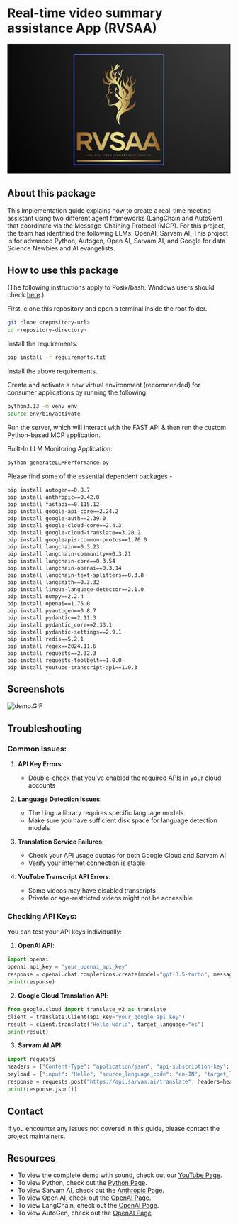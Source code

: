 # Real-time video summary assistance App (RVSAA)

![Logos.jpeg](Logos.jpeg)

## About this package

This implementation guide explains how to create a real-time meeting assistant using two different agent frameworks (LangChain and AutoGen) that coordinate via the Message-Chaining Protocol (MCP). For this project, the team has identified the following LLMs: OpenAI, Sarvam AI. This project is for advanced Python, Autogen, Open AI, Sarvam AI, and Google for data Science Newbies and AI evangelists.


## How to use this package

(The following instructions apply to Posix/bash. Windows users should check [here](https://docs.python.org/3/library/venv.html).)

First, clone this repository and open a terminal inside the root folder.

```bash
git clone <repository-url>
cd <repository-directory>
```

Install the requirements:

```bash
pip install -r requirements.txt
```

Install the above requirements.

Create and activate a new virtual environment (recommended) for consumer applications by running the following:

```bash
python3.13 -m venv env
source env/bin/activate
```

Run the server, which will interact with the FAST API & then run the custom Python-based MCP application.

Built-In LLM Monitoring Application: 

```bash
python generateLLMPerformance.py
```

Please find some of the essential dependent packages -

```
pip install autogen==0.8.7
pip install anthropic==0.42.0
pip install fastapi==0.115.12
pip install google-api-core==2.24.2
pip install google-auth==2.39.0
pip install google-cloud-core==2.4.3
pip install google-cloud-translate==3.20.2
pip install googleapis-common-protos==1.70.0
pip install langchain==0.3.23
pip install langchain-community==0.3.21
pip install langchain-core==0.3.54
pip install langchain-openai==0.3.14
pip install langchain-text-splitters==0.3.8
pip install langsmith==0.3.32
pip install lingua-language-detector==2.1.0
pip install numpy==2.2.4
pip install openai==1.75.0
pip install pyautogen==0.8.7
pip install pydantic==2.11.3
pip install pydantic_core==2.33.1
pip install pydantic-settings==2.9.1
pip install redis==5.2.1
pip install regex==2024.11.6
pip install requests==2.32.3
pip install requests-toolbelt==1.0.0
pip install youtube-transcript-api==1.0.3

```

## Screenshots

![demo.GIF](demo.GIF)

## Troubleshooting

### Common Issues:

1. **API Key Errors**:
   - Double-check that you've enabled the required APIs in your cloud accounts

2. **Language Detection Issues**:
   - The Lingua library requires specific language models
   - Make sure you have sufficient disk space for language detection models

3. **Translation Service Failures**:
   - Check your API usage quotas for both Google Cloud and Sarvam AI
   - Verify your internet connection is stable

4. **YouTube Transcript API Errors**:
   - Some videos may have disabled transcripts
   - Private or age-restricted videos might not be accessible

### Checking API Keys:

You can test your API keys individually:

1. **OpenAI API**:
```python
import openai
openai.api_key = "your_openai_api_key"
response = openai.chat.completions.create(model="gpt-3.5-turbo", messages=[{"role": "user", "content": "Hello!"}])
print(response)
```

2. **Google Cloud Translation API**:
```python
from google.cloud import translate_v2 as translate
client = translate.Client(api_key="your_google_api_key")
result = client.translate("Hello world", target_language="es")
print(result)
```

3. **Sarvam AI API**:
```python
import requests
headers = {"Content-Type": "application/json", "api-subscription-key": "your_sarvam_api_key"}
payload = {"input": "Hello", "source_language_code": "en-IN", "target_language_code": "hi-IN"}
response = requests.post("https://api.sarvam.ai/translate", headers=headers, json=payload)
print(response.json())
```

## Contact

If you encounter any issues not covered in this guide, please contact the project maintainers.

## Resources

- To view the complete demo with sound, check out our [YouTube Page](https://youtu.be/jMERwsokd6Q).
- To view Python, check out the [Python Page](https://docs.python.org/3/).
- To view Sarvam AI, check out the [Anthropic Page](https://docs.sarvam.ai/api-reference-docs/introduction).
- To view Open AI, check out the [OpenAI Page](https://platform.openai.com/docs/api-reference/introduction).
- To view LangChain, check out the [OpenAI Page](https://python.langchain.com/docs/introduction/).
- To view AutoGen, check out the [OpenAI Page](https://microsoft.github.io/autogen/stable//index.html).
